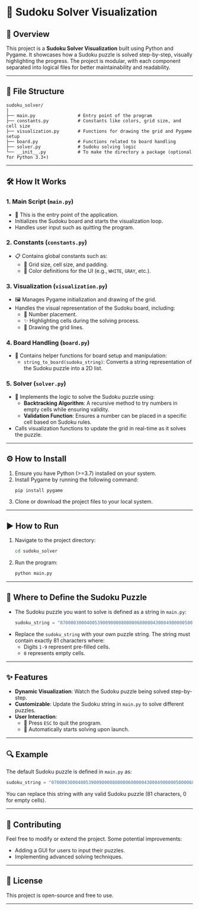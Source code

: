 # 🧩 Sudoku Solver Visualization

## 🌟 Overview
This project is a **Sudoku Solver Visualization** built using Python and Pygame. It showcases how a Sudoku puzzle is solved step-by-step, visually highlighting the progress. The project is modular, with each component separated into logical files for better maintainability and readability.

---

## 📂 File Structure
```
sudoku_solver/
|
├── main.py                # Entry point of the program
├── constants.py           # Constants like colors, grid size, and cell size
├── visualization.py       # Functions for drawing the grid and Pygame setup
├── board.py               # Functions related to board handling
├── solver.py              # Sudoku solving logic
└── __init__.py            # To make the directory a package (optional for Python 3.3+)
```

---

## 🛠️ How It Works

### 1. **Main Script (`main.py`)**
- 🏁 This is the entry point of the application.
- Initializes the Sudoku board and starts the visualization loop.
- Handles user input such as quitting the program.

### 2. **Constants (`constants.py`)**
- 📋 Contains global constants such as:
  - 🧮 Grid size, cell size, and padding.
  - 🎨 Color definitions for the UI (e.g., `WHITE`, `GRAY`, etc.).

### 3. **Visualization (`visualization.py`)**
- 🖼️ Manages Pygame initialization and drawing of the grid.
- Handles the visual representation of the Sudoku board, including:
  - 🔢 Number placement.
  - ✨ Highlighting cells during the solving process.
  - 📏 Drawing the grid lines.

### 4. **Board Handling (`board.py`)**
- 🧮 Contains helper functions for board setup and manipulation:
  - `string_to_board(sudoku_string)`: Converts a string representation of the Sudoku puzzle into a 2D list.

### 5. **Solver (`solver.py`)**
- 🤖 Implements the logic to solve the Sudoku puzzle using:
  - **Backtracking Algorithm**: A recursive method to try numbers in empty cells while ensuring validity.
  - **Validation Function**: Ensures a number can be placed in a specific cell based on Sudoku rules.
- Calls visualization functions to update the grid in real-time as it solves the puzzle.

---

## ⚙️ How to Install
1. Ensure you have Python (>=3.7) installed on your system.
2. Install Pygame by running the following command:
   ```bash
   pip install pygame
   ```
3. Clone or download the project files to your local system.

---

## ▶️ How to Run
1. Navigate to the project directory:
   ```bash
   cd sudoku_solver
   ```
2. Run the program:
   ```bash
   python main.py
   ```

---

## 📌 Where to Define the Sudoku Puzzle
- The Sudoku puzzle you want to solve is defined as a string in `main.py`:
  ```python
  sudoku_string = "070000300040053900900008000006000004300049000005000060000100200050000700000070051"
  ```
- Replace the `sudoku_string` with your own puzzle string. The string must contain exactly 81 characters where:
  - Digits `1-9` represent pre-filled cells.
  - `0` represents empty cells.

---

## ✨ Features
- **Dynamic Visualization**: Watch the Sudoku puzzle being solved step-by-step.
- **Customizable**: Update the Sudoku string in `main.py` to solve different puzzles.
- **User Interaction**:
  - 🛑 Press `ESC` to quit the program.
  - 🚀 Automatically starts solving upon launch.

---

## 🔍 Example
The default Sudoku puzzle is defined in `main.py` as:
```python
sudoku_string = "070000300040053900900008000006000004300049000005000060000100200050000700000070051"
```
You can replace this string with any valid Sudoku puzzle (81 characters, 0 for empty cells).

---

## 🤝 Contributing
Feel free to modify or extend the project. Some potential improvements:
- Adding a GUI for users to input their puzzles.
- Implementing advanced solving techniques.

---

## 📜 License
This project is open-source and free to use.

---

